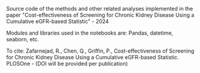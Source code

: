 Source code of the methods and other related analyses implemented in the paper "Cost-effectiveness of Screening for Chronic Kidney Disease Using a Cumulative eGFR-based Statistic" - 2024

Modules and libraries used in the notebooks are: Pandas, datetime, seaborn, etc.

To cite: Zafarnejad, R., Chen, Q., Griffin, P., Cost-effectiveness of Screening for Chronic Kidney Disease Using a Cumulative eGFR-based Statistic. PLOSOne - (DOI will be provided per publication)
